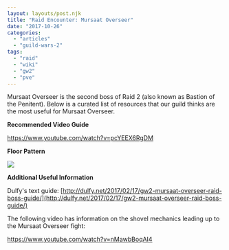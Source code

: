 ```yaml
---
layout: layouts/post.njk
title: "Raid Encounter: Mursaat Overseer"
date: "2017-10-26"
categories: 
  - "articles"
  - "guild-wars-2"
tags: 
  - "raid"
  - "wiki"
  - "gw2"
  - "pve"
---
```


Mursaat Overseer is the second boss of Raid 2 (also known as Bastion of the Penitent). Below is a curated list of resources that our guild thinks are the most useful for Mursaat Overseer.

**Recommended Video Guide**

https://www.youtube.com/watch?v=pcYEEX6RgDM

**Floor Pattern**

[![](https://markedsoulsmks.files.wordpress.com/2017/10/mo1.png)](https://markedsoulsmks.files.wordpress.com/2017/10/mo1.png)

**Additional Useful Information**

Dulfy's text guide: [http://dulfy.net/2017/02/17/gw2-mursaat-overseer-raid-boss-guide/](http://dulfy.net/2017/02/17/gw2-mursaat-overseer-raid-boss-guide/)

The following video has information on the shovel mechanics leading up to the Mursaat Overseer fight:

https://www.youtube.com/watch?v=nMawbBoqAI4
